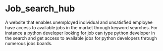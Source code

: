 # Job_search_hub
 A website that enables unemployed individual and unsatisfied employee have access to available jobs in the market through keyword searches. For instance a python developer looking for job can type python developer in the search and get access to available jobs for python developers through numerous jobs boards.
